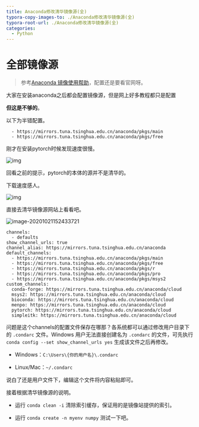 ```yaml
---
title: Anaconda修改清华镜像源(全)
typora-copy-images-to: ./Anaconda修改清华镜像源(全)
typora-root-url: ./Anaconda修改清华镜像源(全)
categories:
  - Python
---
```


# 全部镜像源

> 参考[Anaconda 镜像使用帮助](https://mirrors.tuna.tsinghua.edu.cn/help/anaconda/)，配置还是要看官网呀。

大家在安装anaconda之后都会配置镜像源，但是网上好多教程都只是配置

**但这是不够的**。

以下为半错配置。

```
  - https://mirrors.tuna.tsinghua.edu.cn/anaconda/pkgs/main
  - https://mirrors.tuna.tsinghua.edu.cn/anaconda/pkgs/free
```

刚才在安装pytorch时候发现速度很慢。

<!--more-->

![img](/TG0Z0{3NQI7`T$IXJ@RIQUT.png)

回看之前的提示，pytorch的本体的源并不是清华的。

下载速度感人。

![img](/suduganren.png)

直接去清华镜像源网站上看看吧。

![image-20201021152433721](/image-20201021152433721.png)

```
channels:
  - defaults
show_channel_urls: true
channel_alias: https://mirrors.tuna.tsinghua.edu.cn/anaconda
default_channels:
  - https://mirrors.tuna.tsinghua.edu.cn/anaconda/pkgs/main
  - https://mirrors.tuna.tsinghua.edu.cn/anaconda/pkgs/free
  - https://mirrors.tuna.tsinghua.edu.cn/anaconda/pkgs/r
  - https://mirrors.tuna.tsinghua.edu.cn/anaconda/pkgs/pro
  - https://mirrors.tuna.tsinghua.edu.cn/anaconda/pkgs/msys2
custom_channels:
  conda-forge: https://mirrors.tuna.tsinghua.edu.cn/anaconda/cloud
  msys2: https://mirrors.tuna.tsinghua.edu.cn/anaconda/cloud
  bioconda: https://mirrors.tuna.tsinghua.edu.cn/anaconda/cloud
  menpo: https://mirrors.tuna.tsinghua.edu.cn/anaconda/cloud
  pytorch: https://mirrors.tuna.tsinghua.edu.cn/anaconda/cloud
  simpleitk: https://mirrors.tuna.tsinghua.edu.cn/anaconda/cloud
```

问题是这个channels的配置文件保存在哪那？各系统都可以通过修改用户目录下的 `.condarc` 文件。Windows 用户无法直接创建名为 `.condarc` 的文件，可先执行 `conda config --set show_channel_urls yes` 生成该文件之后再修改。

- Windows：`‪C:\Users\{你的用户名}\.condarc`

- Linux/Mac：`~/.condarc`

说白了还是用户文件下，编辑这个文件将内容粘贴即可。

接着根据清华镜像源的说明。

- 运行 `conda clean -i` 清除索引缓存，保证用的是镜像站提供的索引。

- 运行 `conda create -n myenv numpy` 测试一下吧。